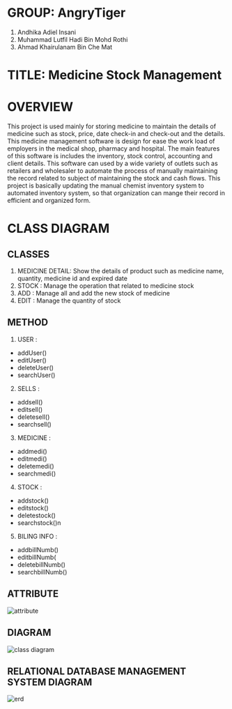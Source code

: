 # __GROUP:__ AngryTiger
1.	Andhika Adiel Insani
2.	Muhammad Lutfil Hadi Bin Mohd Rothi
3.	Ahmad Khairulanam Bin Che Mat

# __TITLE:__ Medicine Stock Management 

# OVERVIEW
This project is used mainly for storing medicine to maintain the details of medicine such as stock, price, date check-in and check-out and the details. This medicine management software is design for ease the work load of employers in the medical shop, pharmacy and hospital. The main features of this software is includes the inventory, stock control, accounting and client details. This software can used by a wide variety of outlets such as retailers and wholesaler to automate the process of manually maintaining the record related to subject of maintaining the stock and cash flows. This project is basically updating the manual chemist inventory system to automated inventory system, so that organization can mange their record in efficient and organized form.
# CLASS DIAGRAM
## CLASSES
1.  MEDICINE DETAIL: Show the details of product such as medicine name, quantity, medicine id and expired date
2.  STOCK : Manage the operation that related to medicine stock
3.  ADD  : Manage all and add the new stock of medicine
3.  EDIT : Manage the quantity of stock
## METHOD
1.  USER :
 * addUser()
 * editUser()
 * deleteUser()
 * searchUser()
2.  SELLS : 
 * addsell()
 * editsell()
 * deletesell()
 * searchsell()
3.  MEDICINE  :
 * addmedi()
 * editmedi()
 * deletemedi()
 * searchmedi()
4.  STOCK : 
 * addstock()
 * editstock()
 * deletestock()
 * searchstock()n
5.  BILING INFO :
 * addbillNumb()
 * editbillNumb(
 * deletebillNumb()
 * searchbillNumb()
## ATTRIBUTE
![attribute](https://drive.google.com/uc?export=view&id=1DdsCaWBsy_Dr3KAQSums5AkT26qQhgps)

## DIAGRAM
![class diagram](https://drive.google.com/uc?export=view&id=1KlX1Qv8ARl_-0TsGYeBBBQqAu7HDDc7a)

## RELATIONAL DATABASE MANAGEMENT SYSTEM DIAGRAM
![erd](https://drive.google.com/uc?export=view&id=1aVqEb1TM9lIaH2H3EbeC6PYaCmTJ9bzU)


